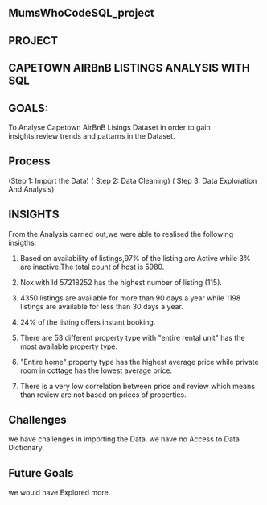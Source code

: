 ## MumsWhoCodeSQL_project

  ## PROJECT
                                  
 ## CAPETOWN AIRBnB LISTINGS ANALYSIS WITH SQL

## GOALS:
To Analyse Capetown AirBnB Lisings Dataset in order to gain insights,review trends and pattarns in the Dataset.

## Process

(Step 1:  Import the Data)
( Step 2: Data Cleaning)
( Step 3: Data Exploration And Analysis)

## INSIGHTS
 From the Analysis carried out,we were able to realised the following insigths:

 1. Based on availability of listings,97% of the listing are Active while 3% are inactive.The total count of host is 5980.

2.  Nox with Id 57218252 has the highest number of listing (115).

3.  4350 listings are available for more than 90 days a year while 1198 listings are available for less than 30 days a year.

4.  24% of the listing offers instant booking.

5.  There are 53 different property type with "entire rental unit" has the most available property type.

6.  "Entire home" property type has the highest average price while private room in cottage has the lowest average price.

7.  There is a very low correlation between price and review which means than review are not based on prices of properties.

## Challenges
 we have challenges in importing the Data.
 we have no Access to Data Dictionary.
 
## Future Goals

we would have Explored more.
